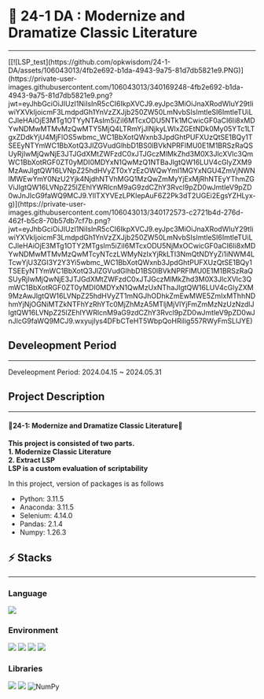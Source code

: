 # 🚀 24-1 DA : Modernize and Dramatize Classic Literature
___
<div class="image-container">
  [[![LSP_test](https://github.com/opkwisdom/24-1-DA/assets/106043013/4fb2e692-b1da-4943-9a75-81d7db5821e9.PNG)](https://private-user-images.githubusercontent.com/106043013/340169248-4fb2e692-b1da-4943-9a75-81d7db5821e9.png?jwt=eyJhbGciOiJIUzI1NiIsInR5cCI6IkpXVCJ9.eyJpc3MiOiJnaXRodWIuY29tIiwiYXVkIjoicmF3LmdpdGh1YnVzZXJjb250ZW50LmNvbSIsImtleSI6ImtleTUiLCJleHAiOjE3MTg1OTYyNTAsIm5iZiI6MTcxODU5NTk1MCwicGF0aCI6Ii8xMDYwNDMwMTMvMzQwMTY5MjQ4LTRmYjJlNjkyLWIxZGEtNDk0My05YTc1LTgxZDdkYjU4MjFlOS5wbmc_WC1BbXotQWxnb3JpdGhtPUFXUzQtSE1BQy1TSEEyNTYmWC1BbXotQ3JlZGVudGlhbD1BS0lBVkNPRFlMU0E1M1BRSzRaQSUyRjIwMjQwNjE3JTJGdXMtZWFzdC0xJTJGczMlMkZhd3M0X3JlcXVlc3QmWC1BbXotRGF0ZT0yMDI0MDYxN1QwMzQ1NTBaJlgtQW16LUV4cGlyZXM9MzAwJlgtQW16LVNpZ25hdHVyZT0xYzEzOWQwYmI1MGYxNGU4ZmVjNWNlMWEwYmY0NzU2Yjk4NjdhNTVhMGQ1MzQwZmMyYjExMjRhNTEyYThmZGViJlgtQW16LVNpZ25lZEhlYWRlcnM9aG9zdCZhY3Rvcl9pZD0wJmtleV9pZD0wJnJlcG9faWQ9MCJ9.YllTXYVEzLPKlepAuF6Z2Pk3dT2UGEi2EgsYZHLyx-g)](https://private-user-images.githubusercontent.com/106043013/340172573-c2721b4d-276d-462f-b5c8-70b57db7cf7b.png?jwt=eyJhbGciOiJIUzI1NiIsInR5cCI6IkpXVCJ9.eyJpc3MiOiJnaXRodWIuY29tIiwiYXVkIjoicmF3LmdpdGh1YnVzZXJjb250ZW50LmNvbSIsImtleSI6ImtleTUiLCJleHAiOjE3MTg1OTY2MTgsIm5iZiI6MTcxODU5NjMxOCwicGF0aCI6Ii8xMDYwNDMwMTMvMzQwMTcyNTczLWMyNzIxYjRkLTI3NmQtNDYyZi1iNWM4LTcwYjU3ZGI3Y2Y3Yi5wbmc_WC1BbXotQWxnb3JpdGhtPUFXUzQtSE1BQy1TSEEyNTYmWC1BbXotQ3JlZGVudGlhbD1BS0lBVkNPRFlMU0E1M1BRSzRaQSUyRjIwMjQwNjE3JTJGdXMtZWFzdC0xJTJGczMlMkZhd3M0X3JlcXVlc3QmWC1BbXotRGF0ZT0yMDI0MDYxN1QwMzUxNThaJlgtQW16LUV4cGlyZXM9MzAwJlgtQW16LVNpZ25hdHVyZT1mNGJhODhkZmEwMWE5ZmIxMThhNDhmYjNjOGNiMTZkNTFhYzRhYTc0MjZhMzA5MTljMjVlYjFmZmMzNzUzNzdlJlgtQW16LVNpZ25lZEhlYWRlcnM9aG9zdCZhY3Rvcl9pZD0wJmtleV9pZD0wJnJlcG9faWQ9MCJ9.wxyujlys4DFbCTeHT5WbpQoHRilig557RWyFmSLlJYE)
</div>

## Develeopment Period
___
Develeopment Period: 2024.04.15 ~ 2024.05.31

## Project Description
___
#### **🎉24-1: Modernize and Dramatize Classic Literature🎉**
**This project is consisted of two parts.**<br>
**1. Modernize Classic Literature**<br>
**2. Extract LSP**<br>
**LSP is a custom evaluation of scriptability**<br>

In this project, version of packages is as follows
* Python: 3.11.5
* Anaconda: 3.11.5
* Selenium: 4.14.0
* Pandas: 2.1.4
* Numpy: 1.26.3

## ⚡ Stacks
___
### Language
<div>
  <img src="https://img.shields.io/badge/python-3776AB?style=for-the-badge&logo=python&logoColor=white">  
</div>

### Environment
<div>
  <img src="https://img.shields.io/badge/Visual Studio Code-007ACC?style=flat-square&logo=Visual Studio Code&logoColor=white"/>
  <img src="https://img.shields.io/badge/Anaconda-%2344A833.svg?style=for-the-badge&logo=anaconda&logoColor=white">
  <img src="https://img.shields.io/badge/git-F05032?style=for-the-badge&logo=git&logoColor=white">
  <img src="https://img.shields.io/badge/github-181717?style=for-the-badge&logo=github&logoColor=white">
</div>

### Libraries
<div>
  <img src="https://img.shields.io/badge/-selenium-43B02A?style=for-the-badge&logo=selenium&logoColor=white">
  <img src="https://img.shields.io/badge/pandas-150458?style=for-the-badge&logo=pandas&logoColor=white">
  <img src="https://img.shields.io/badge/numpy-%23013243.svg?style=for-the-badge&logo=numpy&logoColor=white" alt="NumPy">
</div>

